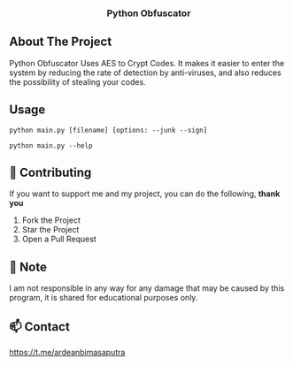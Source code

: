   <h3 align="center">Python Obfuscator</h3>
  
<!-- ABOUT THE PROJECT -->

## About The Project

Python Obfuscator Uses AES to Crypt Codes. It makes it easier to enter the system by reducing the rate of detection by anti-viruses, and also reduces the possibility of stealing your codes.

## Usage

```
python main.py [filename] [options: --junk --sign]
```
```
python main.py --help
```

<!-- CONTRIBUTING -->
## 🤝 Contributing

If you want to support me and my project, you can do the following, **thank you**

1. Fork the Project
2. Star the Project
3. Open a Pull Request

## 🛑 Note
I am not responsible in any way for any damage that may be caused by this program, it is shared for educational purposes only.


<!-- CONTACT -->
## 📫 Contact

https://t.me/ardeanbimasaputra
